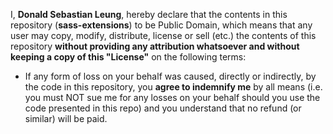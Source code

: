 I, **Donald Sebastian Leung**, hereby declare that the contents in this repository (**sass-extensions**) to be Public Domain, which means that any user may copy, modify, distribute, license or sell (etc.) the contents of this repository **without providing any attribution whatsoever and without keeping a copy of this "License"** on the following terms:

 - If any form of loss on your behalf was caused, directly or indirectly, by the code in this repository, you **agree to indemnify me** by all means (i.e. you must NOT sue me for any losses on your behalf should you use the code presented in this repo) and you understand that no refund (or similar) will be paid.
